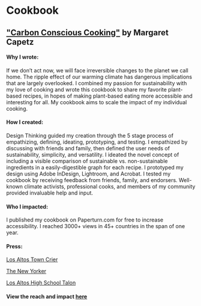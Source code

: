 # Cookbook
## ["Carbon Conscious Cooking"](https://drive.google.com/file/d/1U9S1lap8wrQw6qgcsXipqx_he9DPJK3Q/view) by Margaret Capetz

#### Why I wrote:
If we don’t act now, we will face irreversible changes to the planet we call home. The ripple effect of our warming climate has dangerous implications that are largely overlooked. I combined my passion for sustainability with my love of cooking and wrote this cookbook to share my favorite plant-based recipes, in hopes of making plant-based eating more accessible and interesting for all. My cookbook aims to scale the impact of my individual cooking.

#### How I created:
Design Thinking guided my creation through the 5 stage process of empathizing, defining, ideating, prototyping, and testing. I empathized by discussing with friends and family, then defined the user needs of sustainability, simplicity, and versatility. I ideated the novel concept of including a visible comparison of sustainable vs. non-sustainable ingredients in a easily-digestible graph for each recipe. I prototyped my design using Adobe InDesign, Lightroom, and Acrobat. I tested my cookbook by receiving feedback from friends, family, and endorsers. Well-known climate activists, professional cooks, and members of my community provided invaluable help and input. 

#### Who I impacted:
I published my cookbook on Paperturn.com for free to increase accessibility. I reached 3000+ views in 45+ countries in the span of one year. 

#### Press:

[Los Altos Town Crier](https://www.losaltosonline.com/schools/los-altos-high-school-senior-publishes-plant-based-cookbook/article_479e2bdd-d1d9-546b-b100-94715244f869.html)

[The New Yorker](https://www.newyorker.com/news/annals-of-a-warming-planet/theres-nothing-sacred-about-nine-justices-a-livable-planet-on-the-other-hand)

[Los Altos High School Talon](https://lahstalon.org/carbon-conscious-cooking/)


#### View the reach and impact [here](https://drive.google.com/file/d/1QPAzFIwPQtL6-hPpkIb7cVhvGBJW6bYR/view?usp=sharing)
